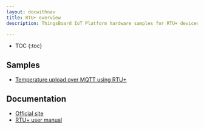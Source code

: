 ```yaml
---
layout: docwithnav
title: RTU+ overview
description: ThingsBoard IoT Platform hardware samples for RTU+ devices.

---
```


* TOC
{:toc}

## Samples

 - [Temperature upload over MQTT using RTU+](/docs/samples/rtu+/rtu_temp_sensor/)

## Documentation

 - [Official site](http://nettra.tech/rtu.html)
 - [RTU+ user manual](http://docs.nettra.tech)
